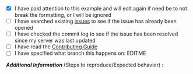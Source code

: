 <!-- remove space and place 'x' mark between square [] brackets or click the checkbox after saving to affirm: -->
- [x] I have paid attention to this example and will edit again if need be to not break the formatting, or I will be ignored
- [ ] I have searched existing [issues](https://github.com/DerpyProjectGroup/topaz/issues) to see if the issue has already been opened
- [ ] I have checked the commit log to see if the issue has been resolved since my server was last updated
- [ ] I have read the [Contributing Guide](https://github.com/DerpyProjectGroup/topaz/blob/base/CONTRIBUTING.md)
- [ ] I have specified what branch this happens on: EDITME

**_Additional Information_** (Steps to reproduce/Expected behavior) **:** 
